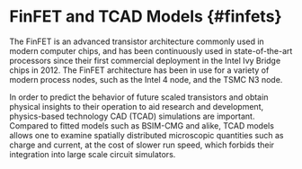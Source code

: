 # FinFET and TCAD Models {#finfets}

The FinFET is an advanced transistor architecture commonly used in modern computer chips, and has been continuously used in state-of-the-art processors since their first commercial deployment in the Intel Ivy Bridge chips in 2012. The FinFET architecture has been in use for a variety of modern process nodes, such as the Intel 4 node, and the TSMC N3 node.

In order to predict the behavior of future scaled transistors and obtain physical insights to their operation to aid research and development, physics-based technology CAD \(TCAD\) simulations are important. Compared to fitted models such as BSIM-CMG and alike, TCAD models allows one to examine spatially distributed microscopic quantities such as charge and current, at the cost of slower run speed, which forbids their integration into large scale circuit simulators.

